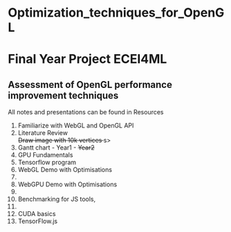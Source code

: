 ﻿# Optimization_techniques_for_OpenGL
<h1> Final Year Project ECEI4ML</h1>
<h2> Assessment of OpenGL performance improvement techniques </h2>
<body>
    <p>
        All notes and presentations can be found in Resources
    </p>
        <a href="https://docs.google.com/document/d/1RLh-AUVnSXL5UATSLUkmvJOgwc43KIXEKTOwjtlcQiE/edit?usp=sharing"> </a>
        <ol> 
            <li> Familiarize with WebGL and OpenGL API </li>
            <li> Literature Review </li>
            <l1> <s> Draw image with 10k vertices </s>s></l1>
            <li> Gantt chart - Year1 - <s>Year2</s> </li>
            <li> GPU Fundamentals </li>
            <li> Tensorflow program </li>
            <li> WebGL Demo with Optimisations <li> 
            <li> WebGPU Demo with Optimisations <li> 
            <li> Benchmarking for JS tools, <li>
            <li> CUDA basics </li>
            <li> TensorFlow.js </li> 
        </ol>
</body>
